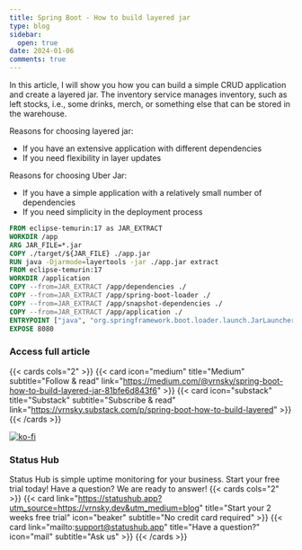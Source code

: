 ```yaml
---
title: Spring Boot - How to build layered jar
type: blog
sidebar:
  open: true
date: 2024-01-06
comments: true
---
```

In this article, I will show you how you can build a simple CRUD application and create a layered jar.
The inventory service manages inventory, such as left stocks, i.e., some drinks, merch, or something else that can be stored in the warehouse.

Reasons for choosing layered jar:
- If you have an extensive application with different dependencies
- If you need flexibility in layer updates

Reasons for choosing Uber Jar:
- If you have a simple application with a relatively small number of dependencies
- If you need simplicity in the deployment process

```dockerfile {filename="Dockerfile"}
FROM eclipse-temurin:17 as JAR_EXTRACT
WORKDIR /app
ARG JAR_FILE=*.jar
COPY ./target/${JAR_FILE} ./app.jar
RUN java -Djarmode=layertools -jar ./app.jar extract
FROM eclipse-temurin:17
WORKDIR /application
COPY --from=JAR_EXTRACT /app/dependencies ./
COPY --from=JAR_EXTRACT /app/spring-boot-loader ./
COPY --from=JAR_EXTRACT /app/snapshot-dependencies ./
COPY --from=JAR_EXTRACT /app/application ./
ENTRYPOINT ["java", "org.springframework.boot.loader.launch.JarLauncher"]
EXPOSE 8080
```

### Access full article
{{< cards cols="2" >}}
{{< card icon="medium" title="Medium" subtitle="Follow & read" link="https://medium.com/@vrnsky/spring-boot-how-to-build-layered-jar-81bfe6d843f6" >}}
{{< card icon="substack" title="Substack" subtitle="Subscribe & read" link="https://vrnsky.substack.com/p/spring-boot-how-to-build-layered" >}}
{{< /cards >}}

[![ko-fi](https://ko-fi.com/img/githubbutton_sm.svg)](https://ko-fi.com/J3J416GZA5)

### Status Hub
Status Hub is simple uptime monitoring for your business. Start your free trial today!
Have a question? We are ready to answer!
{{< cards cols="2" >}}
{{< card link="https://statushub.app?utm_source=https://vrnsky.dev&utm_medium=blog" title="Start your 2 weeks free trial" icon="beaker" subtitle="No credit card required" >}}
{{< card link="mailto:support@statushub.app" title="Have a question?" icon="mail" subtitle="Ask us" >}}
{{< /cards >}}
